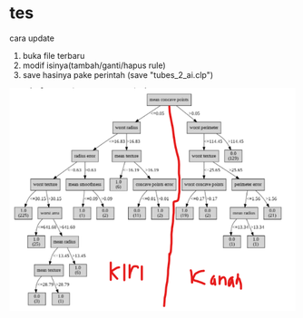 # tes

cara update
1. buka file terbaru
2. modif isinya(tambah/ganti/hapus rule)
3. save hasinya pake perintah (save "tubes_2_ai.clp")

![graf tree](./graf.png)
